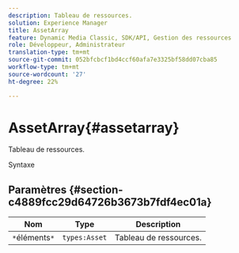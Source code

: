 ```yaml
---
description: Tableau de ressources.
solution: Experience Manager
title: AssetArray
feature: Dynamic Media Classic, SDK/API, Gestion des ressources
role: Développeur, Administrateur
translation-type: tm+mt
source-git-commit: 052bfcbcf1bd4ccf60afa7e3325bf58dd07cba85
workflow-type: tm+mt
source-wordcount: '27'
ht-degree: 22%

---
```



# AssetArray{#assetarray}

Tableau de ressources.

Syntaxe

## Paramètres {#section-c4889fcc29d64726b3673b7fdf4ec01a}

| Nom | Type | Description |
|---|---|---|
| `*`éléments`*` | `types:Asset` | Tableau de ressources. |


